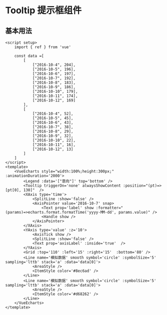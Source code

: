 # Tooltip 提示框组件

<script setup>
  import { ref,onMounted } from 'vue'
  import * as echarts from 'echarts';
  import { useVueEcharts } from '@echarts-component/vue'

    const data =[
        [
            ["2016-10-4", 204],
            ["2016-10-5", 196],
            ["2016-10-6", 197],
            ["2016-10-7", 192],
            ["2016-10-8", 183],
            ["2016-10-9", 186],
            ["2016-10-10", 179],
            ["2016-10-11", 174],
            ["2016-10-12", 169]
        ],
        [
            ["2016-10-4", 52],
            ["2016-10-5", 45],
            ["2016-10-6", 43],
            ["2016-10-7", 38],
            ["2016-10-8", 29],
            ["2016-10-9", 32],
            ["2016-10-10", 22],
            ["2016-10-11", 16],
            ["2016-10-12", 13]
        ]
    ]
    const { getOption } = useVueEcharts();
    onMounted(() => {
        console.log(getOption())
    })
</script>

<VueEcharts style="width:100%;height:300px;" :animationDuration='2000'>
    <Legend :data='["意向"]' top='bottom' />
    <Tooltip triggerOn='none' alwaysShowContent :position="(pt)=>[pt[0], 130]"  />
    <XAxis type='time'>
        <SplitLine :show='false' />
        <AxisPointer value='2016-10-7' snap>
            <Text prop='label' show :formatter="(params)=>echarts.format.formatTime('yyyy-MM-dd', params.value)" />
            <Handle show />
        </AxisPointer>
    </XAxis>
    <YAxis type='value' :z='10'>
        <AxisTick show />
        <SplitLine :show='false' />
        <Text prop='axisLabel' :inside='true'  />
    </YAxis>
    <Grid :top='110' :left='15' :right='15'  :bottom='80' />
    <Line name='模拟数据' smooth symbol='circle' :symbolSize='5' sampling='lttb' stack='a' :data='data[0]'>
        <AreaStyle />
        <ItemStyle color='#8ec6ad' />
    </Line>
    <Line name='模拟数据' smooth symbol='circle' :symbolSize='5' sampling='lttb' stack='a' :data='data[0]'>
        <AreaStyle />
        <ItemStyle color='#d68262' />
    </Line>
</VueEcharts>

## 基本用法

```vue
<script setup>
    import { ref } from 'vue'

    const data =[
        [
            ["2016-10-4", 204],
            ["2016-10-5", 196],
            ["2016-10-6", 197],
            ["2016-10-7", 192],
            ["2016-10-8", 183],
            ["2016-10-9", 186],
            ["2016-10-10", 179],
            ["2016-10-11", 174],
            ["2016-10-12", 169]
        ],
        [
            ["2016-10-4", 52],
            ["2016-10-5", 45],
            ["2016-10-6", 43],
            ["2016-10-7", 38],
            ["2016-10-8", 29],
            ["2016-10-9", 32],
            ["2016-10-10", 22],
            ["2016-10-11", 16],
            ["2016-10-12", 13]
        ]
    ]
</script>
<template>
    <VueEcharts style="width:100%;height:300px;" :animationDuration='2000'>
        <Legend :data='["意向"]' top='bottom' />
        <Tooltip triggerOn='none' alwaysShowContent :position="(pt)=>[pt[0], 130]"  />
        <XAxis type='time'>
            <SplitLine :show='false' />
            <AxisPointer value='2016-10-7' snap>
                <Text prop='label' show :formatter="(params)=>echarts.format.formatTime('yyyy-MM-dd', params.value)" />
                <Handle show />
            </AxisPointer>
        </XAxis>
        <YAxis type='value' :z='10'>
            <AxisTick show />
            <SplitLine :show='false' />
            <Text prop='axisLabel' :inside='true'  />
        </YAxis>
        <Grid :top='110' :left='15' :right='15'  :bottom='80' />
        <Line name='模拟数据' smooth symbol='circle' :symbolSize='5' sampling='lttb' stack='a' :data='data[0]'>
            <AreaStyle />
            <ItemStyle color='#8ec6ad' />
        </Line>
        <Line name='模拟数据' smooth symbol='circle' :symbolSize='5' sampling='lttb' stack='a' :data='data[0]'>
            <AreaStyle />
            <ItemStyle color='#d68262' />
        </Line>
    </VueEcharts>
</template>
```
